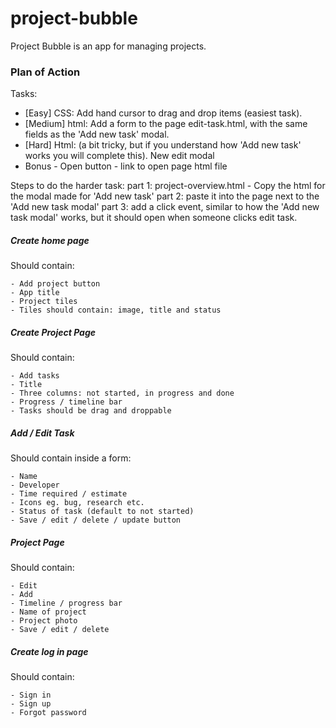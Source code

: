 # project-bubble


Project Bubble is an app for managing projects.

### Plan of Action

Tasks:

- [Easy] CSS: Add hand cursor to drag and drop items (easiest task).
- [Medium] html: Add a form to the page edit-task.html, with the same fields as the 'Add new task' modal.
- [Hard] Html: (a bit tricky, but if you understand how 'Add new task' works you will complete this). New edit modal
- Bonus - Open button - link to open page html file

Steps to do the harder task:
part 1: project-overview.html - Copy the html for the modal made for 'Add new task'
part 2: paste it into the page next to the 'Add new task modal'
part 3: add a click event, similar to how the 'Add new task modal' works, but it should open when someone clicks edit task.

##### Create home page

Should contain:

    - Add project button
    - App title
    - Project tiles
    - Tiles should contain: image, title and status

##### Create Project Page

Should contain:

    - Add tasks
    - Title
    - Three columns: not started, in progress and done
    - Progress / timeline bar
    - Tasks should be drag and droppable

##### Add / Edit Task

Should contain inside a form:

    - Name
    - Developer
    - Time required / estimate
    - Icons eg. bug, research etc.
    - Status of task (default to not started)
    - Save / edit / delete / update button

##### Project Page

Should contain:

    - Edit
    - Add
    - Timeline / progress bar
    - Name of project
    - Project photo
    - Save / edit / delete

##### Create log in page

Should contain:

    - Sign in
    - Sign up
    - Forgot password
